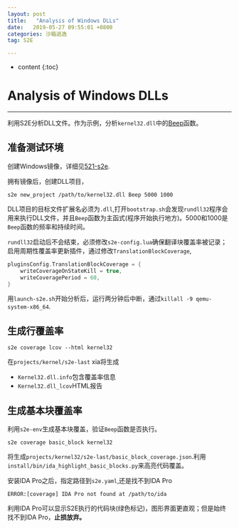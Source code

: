```yaml
---
layout: post
title:   "Analysis of Windows DLLs"
date:   2019-05-27 09:55:01 +0800
categories: 沙箱逃逸
tag: S2E

---
```

* content
{:toc}


# Analysis of Windows DLLs

---

利用S2E分析DLL文件。作为示例，分析`kernel32.dll`中的[Beep](https://docs.microsoft.com/en-us/windows/desktop/api/utilapiset/nf-utilapiset-beep)函数。

## 准备测试环境

创建Windows镜像，详细见[521-s2e](https://fgroove.github.io/2019/05/21/s2e/).

拥有镜像后，创建DLL项目，

```shell
s2e new_project /path/to/kernel32.dll Beep 5000 1000
```

DLL项目的目标文件扩展名必须为`.dll`,打开`bootstrap.sh`会发现`rundll32`程序会用来执行DLL文件，并且`Beep`函数为主函式(程序开始执行地方)。5000和1000是`Beep`函数的频率和持续时间。

`rundll32`启动后不会结束，必须修改`s2e-config.lua`确保翻译块覆盖率被记录；启用周期性覆盖率更新插件，通过修改`TranslationBlockCoverage`,

```c
pluginsConfig.TranslationBlockCoverage = {
    writeCoverageOnStateKill = true,
    writeCoveragePeriod = 60,
}
```

用`launch-s2e.sh`开始分析后，运行两分钟后中断，通过`killall -9 qemu-system-x86_64`.

## 生成行覆盖率

```shell
s2e coverage lcov --html kernel32
```

在`projects/kernel/s2e-last` xia将生成

* `Kernel32.dll.info`包含覆盖率信息
* `Kernel32.dll_lcov`HTML报告

## 生成基本块覆盖率

利用`s2e-env`生成基本块覆盖，验证`Beep`函数是否执行。

```shell
s2e coverage basic_block kernel32
```

将生成`projects/kernel32/s2e-last/basic_block_coverage.json`.利用`install/bin/ida_highlight_basic_blocks.py`来高亮代码覆盖。

安装IDA Pro之后，指定路径到`s2e.yaml`,还是找不到IDA Pro

```shell
ERROR:[coverage] IDA Pro not found at /path/to/ida
```

利用IDA Pro可以显示S2E执行的代码块(绿色标记)，图形界面更直观；但是始终找不到IDA Pro，**止损放弃。**



